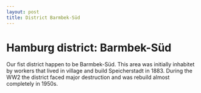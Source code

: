 ```yaml
---
layout: post
title: District Barmbek-Süd
---
```

# Hamburg district: Barmbek-Süd

Our fist district happen to be Barmbek-Süd. This area was initially inhabitet by workers that lived in village and build Speicherstadt in 1883. During the WW2 the district faced major destruction and was rebuild almost completely in 1950s.




